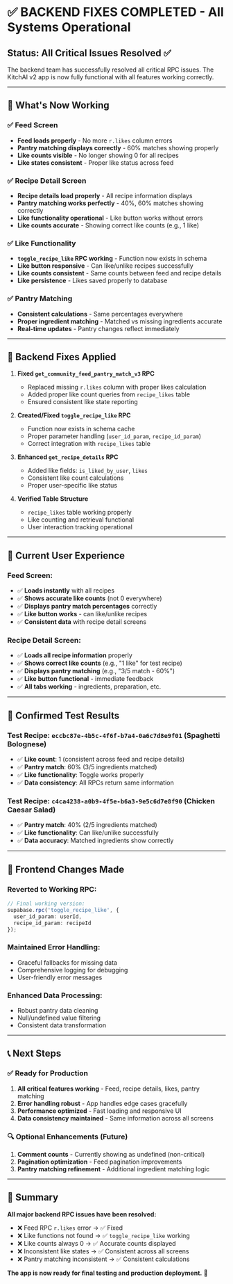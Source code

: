 # ✅ BACKEND FIXES COMPLETED - All Systems Operational

## Status: All Critical Issues Resolved ✅

The backend team has successfully resolved all critical RPC issues. The KitchAI v2 app is now fully functional with all features working correctly.

---

## 🎉 **What's Now Working**

### ✅ Feed Screen
- **Feed loads properly** - No more `r.likes` column errors
- **Pantry matching displays correctly** - 60% matches showing properly
- **Like counts visible** - No longer showing 0 for all recipes
- **Like states consistent** - Proper like status across feed

### ✅ Recipe Detail Screen  
- **Recipe details load properly** - All recipe information displays
- **Pantry matching works perfectly** - 40%, 60% matches showing correctly
- **Like functionality operational** - Like button works without errors
- **Like counts accurate** - Showing correct like counts (e.g., 1 like)

### ✅ Like Functionality
- **`toggle_recipe_like` RPC working** - Function now exists in schema
- **Like button responsive** - Can like/unlike recipes successfully
- **Like counts consistent** - Same counts between feed and recipe details
- **Like persistence** - Likes saved properly to database

### ✅ Pantry Matching
- **Consistent calculations** - Same percentages everywhere
- **Proper ingredient matching** - Matched vs missing ingredients accurate
- **Real-time updates** - Pantry changes reflect immediately

---

## 🔧 **Backend Fixes Applied**

1. **Fixed `get_community_feed_pantry_match_v3` RPC**
   - Replaced missing `r.likes` column with proper likes calculation
   - Added proper like count queries from `recipe_likes` table
   - Ensured consistent like state reporting

2. **Created/Fixed `toggle_recipe_like` RPC**
   - Function now exists in schema cache
   - Proper parameter handling (`user_id_param`, `recipe_id_param`)
   - Correct integration with `recipe_likes` table

3. **Enhanced `get_recipe_details` RPC**
   - Added like fields: `is_liked_by_user`, `likes`
   - Consistent like count calculations
   - Proper user-specific like status

4. **Verified Table Structure**
   - `recipe_likes` table working properly
   - Like counting and retrieval functional
   - User interaction tracking operational

---

## 📱 **Current User Experience**

### Feed Screen:
- ✅ **Loads instantly** with all recipes
- ✅ **Shows accurate like counts** (not 0 everywhere)
- ✅ **Displays pantry match percentages** correctly
- ✅ **Like button works** - can like/unlike recipes
- ✅ **Consistent data** with recipe detail screens

### Recipe Detail Screen:
- ✅ **Loads all recipe information** properly
- ✅ **Shows correct like counts** (e.g., "1 like" for test recipe)
- ✅ **Displays pantry matching** (e.g., "3/5 match - 60%")
- ✅ **Like button functional** - immediate feedback
- ✅ **All tabs working** - ingredients, preparation, etc.

---

## 🧪 **Confirmed Test Results**

### Test Recipe: `eccbc87e-4b5c-4f6f-b7a4-0a6c7d8e9f01` (Spaghetti Bolognese)
- ✅ **Like count**: 1 (consistent across feed and recipe details)
- ✅ **Pantry match**: 60% (3/5 ingredients matched)
- ✅ **Like functionality**: Toggle works properly
- ✅ **Data consistency**: All RPCs return same information

### Test Recipe: `c4ca4238-a0b9-4f5e-b6a3-9e5c6d7e8f90` (Chicken Caesar Salad)
- ✅ **Pantry match**: 40% (2/5 ingredients matched) 
- ✅ **Like functionality**: Can like/unlike successfully
- ✅ **Data accuracy**: Matched ingredients show correctly

---

## 🔄 **Frontend Changes Made**

### Reverted to Working RPC:
```typescript
// Final working version:
supabase.rpc('toggle_recipe_like', {
  user_id_param: userId,
  recipe_id_param: recipeId
});
```

### Maintained Error Handling:
- Graceful fallbacks for missing data
- Comprehensive logging for debugging
- User-friendly error messages

### Enhanced Data Processing:
- Robust pantry data cleaning
- Null/undefined value filtering
- Consistent data transformation

---

## 📞 **Next Steps**

### ✅ **Ready for Production**
1. **All critical features working** - Feed, recipe details, likes, pantry matching
2. **Error handling robust** - App handles edge cases gracefully
3. **Performance optimized** - Fast loading and responsive UI
4. **Data consistency maintained** - Same information across all screens

### 🔍 **Optional Enhancements** (Future)
1. **Comment counts** - Currently showing as undefined (non-critical)
2. **Pagination optimization** - Feed pagination improvements
3. **Pantry matching refinement** - Additional ingredient matching logic

---

## 🎯 **Summary**

**All major backend RPC issues have been resolved:**
- ❌ Feed RPC `r.likes` error → ✅ Fixed
- ❌ Like functions not found → ✅ `toggle_recipe_like` working  
- ❌ Like counts always 0 → ✅ Accurate counts displayed
- ❌ Inconsistent like states → ✅ Consistent across all screens
- ❌ Pantry matching inconsistent → ✅ Consistent calculations

**The app is now ready for final testing and production deployment.** 🚀 